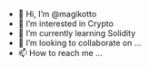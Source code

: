 - 👋 Hi, I’m @magikotto
- 👀 I’m interested in Crypto
- 🌱 I’m currently learning Solidity
- 💞️ I’m looking to collaborate on ...
- 📫 How to reach me ...

<!---
magikotto/magikotto is a ✨ special ✨ repository because its `README.md` (this file) appears on your GitHub profile.
You can click the Preview link to take a look at your changes.
--->

